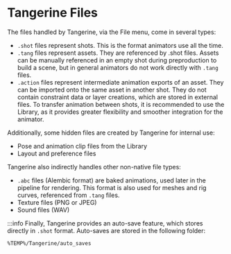 # Tangerine Files

The files handled by Tangerine, via the File menu, come in several types:

  - `.shot` files represent shots. This is the format animators use all the time.
  - `.tang` files represent assets. They are referenced by .shot files. Assets can be manually referenced in an empty shot during preproduction to build a scene, but in general animators do not work directly with `.tang` files.
  - `.action` files represent intermediate animation exports of an asset. They can be imported onto the same asset in another shot. They do not contain constraint data or layer creations, which are stored in external files.
  To transfer animation between shots, it is recommended to use the Library, as it provides greater flexibility and smoother integration for the animator.

Additionally, some hidden files are created by Tangerine for internal use:

  - Pose and animation clip files from the Library
  - Layout and preference files

Tangerine also indirectly handles other non-native file types:

  - `.abc` files (Alembic format) are baked animations, used later in the pipeline for rendering. This format is also used for meshes and rig curves, referenced from `.tang` files.
  - Texture files (PNG or JPEG)
  - Sound files (WAV)

:::info
Finally, Tangerine provides an auto-save feature, which stores directly in `.shot` format. Auto-saves are stored in the following folder:
```
%TEMP%/Tangerine/auto_saves
```
